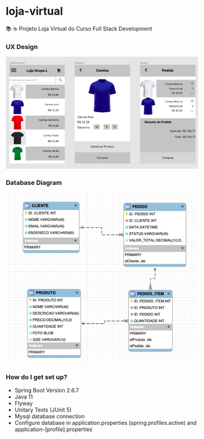 # loja-virtual
📚 ☕️ Projeto Loja Virtual do Curso Full Stack Development

### UX Design  ###

![alt tag](https://raw.githubusercontent.com/georgedssantos/loja-virtual/master/src/main/resources/documentacao/UX-Design.png)

### Database Diagram  ###

![alt tag](https://raw.githubusercontent.com/georgedssantos/loja-virtual/master/src/main/resources/documentacao/diagrama-banco-dados.png)

### How do I get set up?  ###

* Spring Boot Version 2.6.7
* Java 11
* Flyway
* Unitary Tests (JUnit 5)
* Mysql database connection
* Configure database in application.properties (spring.profiles.active) and application-[profile].properties
